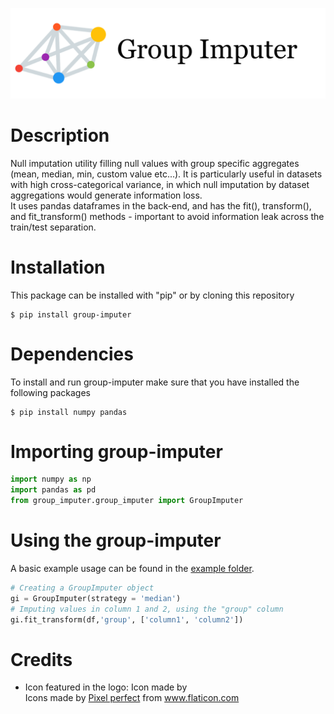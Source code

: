 ![](https://github.com/eliottkalfon/group-imputer/blob/main/resources/logo.png)

# Description
Null imputation utility filling null values with group specific aggregates (mean, median, min, custom value etc...). It is particularly useful in datasets with high cross-categorical variance, in which null imputation by dataset aggregations would generate information loss.
<br>It uses pandas dataframes in the back-end, and has the fit(), transform(), and fit_transform() methods - important to avoid information leak across the train/test separation.

# Installation

This package can be installed with "pip" or by cloning this repository

    $ pip install group-imputer
	
# Dependencies

To install and run group-imputer make sure that you have installed the following packages

    $ pip install numpy pandas
	
# Importing group-imputer

```python
import numpy as np
import pandas as pd
from group_imputer.group_imputer import GroupImputer
```

# Using the group-imputer

A basic example usage can be found in the [example folder](https://github.com/eliottkalfon/group-imputer/tree/main/example).

```python
# Creating a GroupImputer object
gi = GroupImputer(strategy = 'median')
# Imputing values in column 1 and 2, using the "group" column
gi.fit_transform(df,'group', ['column1', 'column2'])
```

# Credits

- Icon featured in the logo: Icon made by <div>Icons made by <a href="https://www.flaticon.com/authors/pixel-perfect" title="Pixel perfect">Pixel perfect</a> from <a href="https://www.flaticon.com/" title="Flaticon">www.flaticon.com</a></div>